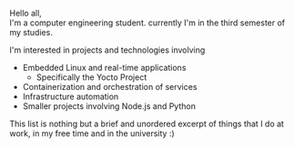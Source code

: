 Hello all,  
I'm a computer engineering student. currently I'm in the third semester of my studies.  

I'm interested in projects and technologies involving 
* Embedded Linux and real-time applications
  * Specifically the Yocto Project
* Containerization and orchestration of services
* Infrastructure automation
* Smaller projects involving Node.js and Python

This list is nothing but a brief and unordered excerpt of things that I do at work, in my free time and in the university :)
